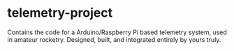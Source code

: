# telemetry-project
Contains the code for a Arduino/Raspberry Pi based telemetry system, used in amateur rocketry. Designed, built, and integrated entirely by yours truly. 
